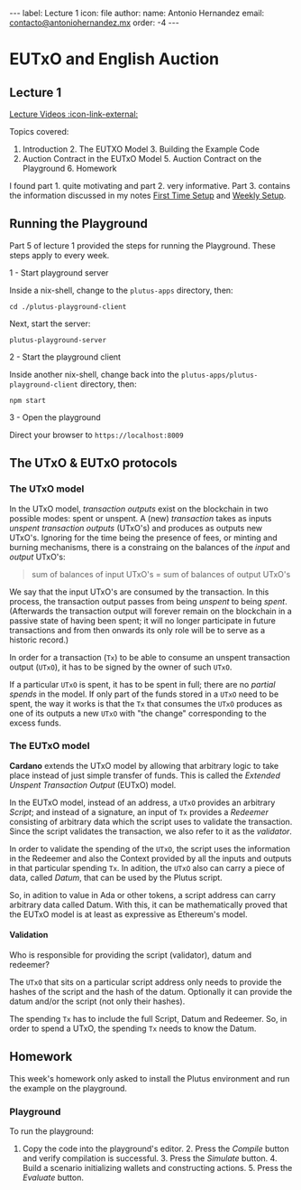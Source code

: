 --- label: Lecture 1 icon: file author: name: Antonio Hernandez email:
contacto@antoniohernandez.mx order: -4 ---

# EUTxO and English Auction

## Lecture 1

[Lecture Videos :icon-link-external:](https://www.youtube.com/playlist?list=PLNEK_Ejlx3x2nLM4fAck2JS6KhFQlXq2N)

Topics covered:

1. Introduction 2. The EUTXO Model 3. Building the Example Code
4. Auction Contract in the EUTxO Model 5. Auction Contract on the
Playground 6. Homework

I found part 1. quite motivating and part 2. very informative.  Part
3. contains the information discussed in my notes [First Time
Setup](first-time-setup.md) and [Weekly Setup](./weekly-setup.md).


## Running the Playground

Part 5 of lecture 1 provided the steps for running the Playground.
These steps apply to every week.

1 - Start playground server

Inside a nix-shell, change to the `plutus-apps` directory, then:

    cd ./plutus-playground-client

Next, start the server:

    plutus-playground-server

2 - Start the playground client

Inside another nix-shell, change back into the
`plutus-apps/plutus-playground-client` directory, then:

    npm start

3 - Open the playground

Direct your browser to `https://localhost:8009`


## The UTxO & EUTxO protocols


### The UTxO model

In the UTxO model, *transaction outputs* exist on the blockchain in
two possible modes: spent or unspent.  A (new) *transaction* takes as
inputs *unspent transaction outputs* (UTxO's) and produces as outputs
new UTxO's.  Ignoring for the time being the presence of fees, or
minting and burning mechanisms, there is a constraing on the balances
of the *input* and *output* UTxO's:

> sum of balances of input UTxO's = sum of balances of output UTxO's

We say that the input UTxO's are consumed by the transaction.  In this
process, the transaction output passes from being *unspent* to being
*spent*.  (Afterwards the transaction output will forever remain on
the blockchain in a passive state of having been spent; it will no
longer participate in future transactions and from then onwards its
only role will be to serve as a historic record.)

In order for a transaction (`Tx`) to be able to consume an unspent
transaction output (`UTxO`), it has to be signed by the owner of such
`UTxO`.

If a particular `UTxO` is spent, it has to be spent in full; there are
no *partial spends* in the model.  If only part of the funds stored in
a `UTxO` need to be spent, the way it works is that the `Tx` that
consumes the `UTxO` produces as one of its outputs a new `UTxO` with
"the change" corresponding to the excess funds.


### The EUTxO model

**Cardano** extends the UTxO model by allowing that arbitrary logic to
  take place instead of just simple transfer of funds.  This is called
  the *Extended Unspent Transaction Output* (EUTxO) model.

In the EUTxO model, instead of an address, a `UTxO` provides an
arbitrary *Script*; and instead of a signature, an input of `Tx`
provides a *Redeemer* consisting of arbitrary data which the script
uses to validate the transaction.  Since the script validates the
transaction, we also refer to it as the *validator*.

In order to validate the spending of the `UTxO`, the script uses the
information in the Redeemer and also the Context provided by all the
inputs and outputs in that particular spending `Tx`.  In adition, the
`UTxO` also can carry a piece of data, called *Datum*, that can be
used by the Plutus script.

So, in adition to value in Ada or other tokens, a script address can
carry arbitrary data called Datum.  With this, it can be
mathematically proved that the EUTxO model is at least as expressive
as Ethereum's model.


#### Validation

Who is responsible for providing the script (validator), datum and
redeemer?

The `UTxO` that sits on a particular script address only needs to
provide the hashes of the script and the hash of the datum.
Optionally it can provide the datum and/or the script (not only their
hashes).

The spending `Tx` has to include the full Script, Datum and Redeemer.
So, in order to spend a UTxO, the spending `Tx` needs to know the
Datum.

## Homework

This week's homework only asked to install the Plutus environment and
run the example on the playground.

### Playground

To run the playground:

1. Copy the code into the playground's editor.  2. Press the *Compile*
button and verify compilation is successful.  3. Press the *Simulate*
button.  4. Build a scenario initializing wallets and constructing
actions.  5. Press the *Evaluate* button.

